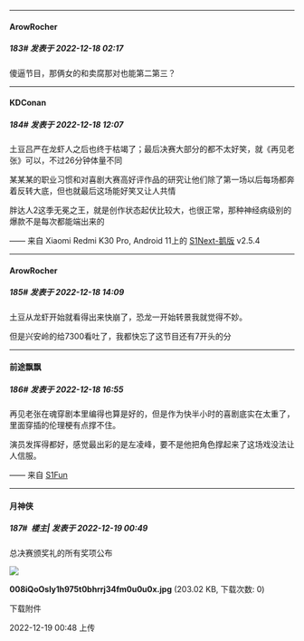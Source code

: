 

*****

####  ArowRocher  
##### 183#       发表于 2022-12-18 02:17

傻逼节目，那俩女的和卖腐那对也能第二第三？



*****

####  KDConan  
##### 184#       发表于 2022-12-18 12:07

土豆吕严在龙虾人之后也终于枯竭了；最后决赛大部分的都不太好笑，就《再见老张》可以，不过26分钟体量不同

某某某的职业习惯和对喜剧大赛高好评作品的研究让他们除了第一场以后每场都奔着反转大底，但也就最后这场能好笑又让人共情

胖达人2这季无冕之王，就是创作状态起伏比较大，也很正常，那种神经病级别的爆款不是每次都能端出来的

—— 来自 Xiaomi Redmi K30 Pro, Android 11上的 [S1Next-鹅版](https://github.com/ykrank/S1-Next/releases) v2.5.4



*****

####  ArowRocher  
##### 185#       发表于 2022-12-18 14:09

土豆从龙虾开始就看得出来快崩了，恐龙一开始转景我就觉得不妙。

但是兴安岭的给7300看吐了，我都快忘了这节目还有7开头的分



*****

####  前途飘飘  
##### 186#       发表于 2022-12-18 16:55

再见老张在魂穿剧本里编得也算是好的，但是作为快半小时的喜剧底实在太重了，里面穿插的伦理梗有点撑不住。

演员发挥得都好，感觉最出彩的是左凌峰，要不是他把角色撑起来了这场戏没法让人信服。

—— 来自 [S1Fun](https://s1fun.koalcat.com)



*****

####  月神侠  
##### 187#         楼主| 发表于 2022-12-19 00:49

总决赛颁奖礼的所有奖项公布

<img src="https://img.saraba1st.com/forum/202212/19/004859hzr4brrpi99exyjr.jpg" referrerpolicy="no-referrer">

<strong>008iQoOsly1h975t0bhrrj34fm0u0u0x.jpg</strong> (203.02 KB, 下载次数: 0)

下载附件

2022-12-19 00:48 上传

